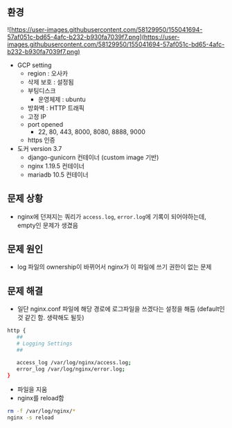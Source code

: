 ## 환경

![https://user-images.githubusercontent.com/58129950/155041694-57af051c-bd65-4afc-b232-b930fa7039f7.png](https://user-images.githubusercontent.com/58129950/155041694-57af051c-bd65-4afc-b232-b930fa7039f7.png)

- GCP setting
  - region : 오사카
  - 삭제 보호 : 설정됨
  - 부팅디스크
    - 운영체제 : ubuntu
  - 방화벽 : HTTP 트래픽
  - 고정 IP
  - port opened
    - 22, 80, 443, 8000, 8080, 8888, 9000
  - https 인증
- 도커 version 3.7
  - django-gunicorn 컨테이너 (custom image 기반)
  - nginx 1.19.5 컨테이너
  - mariadb 10.5 컨테이너



## 문제 상황

- nginx에 던져지는 쿼리가 `access.log`, `error.log`에 기록이 되어야하는데, empty인 문제가 생겼음

## 문제 원인

- log 파일의 ownership이 바뀌어서 nginx가 이 파일에 쓰기 권한이 없는 문제

## 문제 해결

- 일단 nginx.conf 파일에 해당 경로에 로그파일을 쓰겠다는 설정을 해둠 (default인것 같긴 함. 생략해도 될듯)

```bash
http {
   ##
   # Logging Settings
   ##

   access_log /var/log/nginx/access.log;
   error_log /var/log/nginx/error.log;
}
```

- 파일을 지움
- nginx를 reload함

```bash
rm -f /var/log/nginx/*
nginx -s reload
```